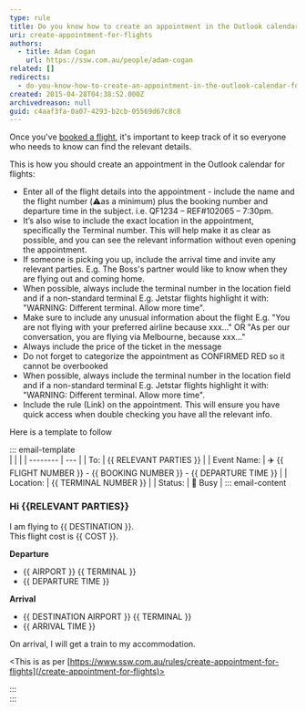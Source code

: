 ```yaml
---
type: rule
title: Do you know how to create an appointment in the Outlook calendar for flights?
uri: create-appointment-for-flights
authors:
  - title: Adam Cogan
    url: https://ssw.com.au/people/adam-cogan
related: []
redirects:
  - do-you-know-how-to-create-an-appointment-in-the-outlook-calendar-for-flights
created: 2015-04-28T04:38:52.000Z
archivedreason: null
guid: c4aaf3fa-0a07-4293-b2cb-05569d67c8c8
---
```

Once you've [booked a flight](/do-you-know-how-to-book-better-flights/), it's important to keep track of it so everyone who needs to know can find the relevant details.

<!--endintro-->

This is how you should create an appointment in the Outlook calendar for flights:

* Enter all of the flight details into the appointment - include the name and the flight number (⚠️as a minimum) plus the booking number and departure time in the subject. i.e. QF1234 – REF#102065 – 7:30pm.
* It’s also wise to include the exact location in the appointment, specifically the Terminal number. This will help make it as clear as possible, and you can see the relevant information without even opening the appointment.
* If someone is picking you up, include the arrival time and invite any relevant parties. E.g. The Boss's partner would like to know when they are flying out and coming home.
* When possible, always include the terminal number in the location field and if a non-standard terminal
E.g. Jetstar flights highlight it with: "WARNING: Different terminal. Allow more time".
* Make sure to include any unusual information about the flight
E.g. "You are not flying with your preferred airline because xxx..." OR "As per our conversation, you are flying via Melbourne, because xxx..."
* Always include the price of the ticket in the message
* Do not forget to categorize the appointment as CONFIRMED RED so it cannot be overbooked
* When possible, always include the terminal number in the location field and if a non-standard terminal
E.g. Jetstar flights highlight it with: "WARNING: Different terminal. Allow more time".
* Include the rule (Link) on the appointment. This will ensure you have quick access when double checking you have all the relevant info.

Here is a template to follow

::: email-template  
|          |     |
| -------- | --- |
| To:      | {{ RELEVANT PARTIES }} |
| Event Name: | ✈️ {{ FLIGHT NUMBER }} - {{ BOOKING NUMBER }} - {{ DEPARTURE TIME }}  |
| Location: | {{ TERMINAL NUMBER }}  |
| Status: | 🔴 Busy  |
::: email-content  

### Hi {{RELEVANT PARTIES}}  

I am flying to {{ DESTINATION }}.  
This flight cost is {{ COST }}.

**Departure**

* {{ AIRPORT }} {{ TERMINAL }}
* {{ DEPARTURE TIME }}

**Arrival**

* {{ DESTINATION AIRPORT }} {{ TERMINAL }}
* {{ ARRIVAL TIME }}

On arrival, I will get a train to my accommodation.

<This is as per [https://www.ssw.com.au/rules/create-appointment-for-flights](/create-appointment-for-flights)>

:::  
:::  
